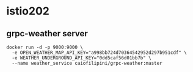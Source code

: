 # istio202

## grpc-weather server
```
docker run -d -p 9000:9000 \
  -e OPEN_WEATHER_MAP_API_KEY="a998bb724d70364542952d297b951cdf" \
  -e WEATHER_UNDERGROUND_API_KEY="0dd5caf56d01bb7b" \
  --name weather_service caiofilipini/grpc-weather:master
```


